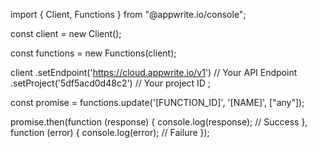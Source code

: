 import { Client, Functions } from "@appwrite.io/console";

const client = new Client();

const functions = new Functions(client);

client
    .setEndpoint('https://cloud.appwrite.io/v1') // Your API Endpoint
    .setProject('5df5acd0d48c2') // Your project ID
;

const promise = functions.update('[FUNCTION_ID]', '[NAME]', ["any"]);

promise.then(function (response) {
    console.log(response); // Success
}, function (error) {
    console.log(error); // Failure
});